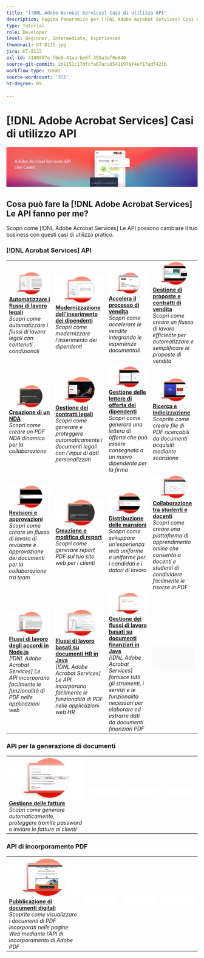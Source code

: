 ```yaml
---
title: "[!DNL Adobe Acrobat Services] Casi di utilizzo API"
description: Pagina Panoramica per [!DNL Adobe Acrobat Services] Casi di utilizzo API
type: Tutorial
role: Developer
level: Beginner, Intermediate, Experienced
thumbnail: KT-8115.jpg
jira: KT-8115
exl-id: 4188897e-f6e6-41ea-be6f-359a3ef0e040
source-git-commit: 2d1151c17dfcfa67aca05411976f4ef17adf421b
workflow-type: tm+mt
source-wordcount: '375'
ht-degree: 0%

---
```


# [!DNL Adobe Acrobat Services] Casi di utilizzo API

![[!DNL Acrobat Services] Banner caso di utilizzo API](../assets/usecaseshero.jpg)

## Cosa può fare la [!DNL Adobe Acrobat Services] Le API fanno per me?

Scopri come [!DNL Adobe Acrobat Services] Le API possono cambiare il tuo business con questi casi di utilizzo pratico.

### [!DNL Acrobat Services] API

<table style="table-layout:fixed">
<tr>
  <td>
    <a href="automatelegalworkflows.md">
      <img alt="Automatizzare i flussi di lavoro legali" src="assets/automatelegal_thumb.png" />
    </a>
    <div>
    <a href="automatelegalworkflows.md"><strong>Automatizzare i flussi di lavoro legali</strong></a>
    </div>
    <em>Scopri come automatizzare i flussi di lavoro legali con contenuti condizionali</em>
    <br>
  </td>
  <td>
      <a href="employeeonboarding.md">
        <img alt="Modernizzazione dell&apos;inserimento dei dipendenti" src="assets/employee_thumb.png" />
      </a>
      <div>
      <a href="employeeonboarding.md"><strong>Modernizzazione dell'inserimento dei dipendenti</strong></a>
      </div>
      <em>Scopri come modernizzare l’inserimento dei dipendenti</em>
      <br>
  </td>
  <td>
      <a href="acceleratesales.md">
        <img alt="Accelera il processo di vendita" src="assets/accsales_thumb.png" />
      </a>
      <div>
      <a href="acceleratesales.md"><strong>Accelera il processo di vendita</strong></a>
      </div>
      <em>Scopri come accelerare le vendite integrando le esperienze documentali</em>
      <br>
    </td>
    <td>
      <a href="sales.md">
        <img alt="Gestione di proposte e contratti di vendita" src="assets/sales_thumb.png" />
      </a>
      <div>
      <a href="sales.md"><strong>Gestione di proposte e contratti di vendita</strong></a>
      </div>
      <em>Scopri come creare un flusso di lavoro efficiente per automatizzare e semplificare le proposte di vendita</em>
      <br>
    </td>
</tr>
<tr>
  <td>
    <a href="nda.md">
      <img alt="Creazione di un NDA" src="assets/nda_thumb.png" />
    </a>
    <div>
    <a href="nda.md"><strong>Creazione di un NDA</strong></a>
    </div>
    <em>Scopri come creare un PDF NDA dinamico per la collaborazione</em>
    <br>
  </td>
  <td>
    <a href="legal.md">
      <img alt="Gestione dei contratti legali" src="assets/legal_thumb.png" />
    </a>
    <div>
    <a href="legal.md"><strong>Gestione dei contratti legali</strong></a>
    </div>
    <em>Scopri come generare e proteggere automaticamente i documenti legali con l’input di dati personalizzati</em>
    <br>
  </td>
  <td>
    <a href="offer.md">
      <img alt="Gestione delle lettere di offerta dei dipendenti" src="assets/offer_thumb.png" />
    </a>
    <div>
    <a href="offer.md"><strong>Gestione delle lettere di offerta dei dipendenti</strong></a>
    </div>
    <em>Scopri come generare una lettera di offerta che può essere consegnata a un nuovo dipendente per la firma</em>
    <br>
  </td>
  <td>
    <a href="searching.md">
      <img alt="Ricerca e indicizzazione" src="assets/searching_thumb.png" />
    </a>
    <div>
    <a href="searching.md"><strong>Ricerca e indicizzazione</strong></a>
    </div>
    <em>Scoprite come creare file di PDF ricercabili da documenti acquisiti mediante scansione</em>
    <br>
  </td>
</tr>
<tr>
  <td>
    <a href="reviews.md">
      <img alt="Revisioni e approvazioni" src="assets/reviews_thumb.png" />
    </a>
    <div>
    <a href="reviews.md"><strong>Revisioni e approvazioni</strong></a>
    </div>
    <em>Scopri come creare un flusso di lavoro di revisione e approvazione dei documenti per la collaborazione tra team</em>
    <br>
  </td>
  <td>
    <a href="reportcreation.md">
      <img alt="Creazione e modifica di report" src="assets/report_thumb.png" />
    </a>
    <div>
    <a href="reportcreation.md"><strong>Creazione e modifica di report</strong></a>
    </div>
    <em>Scopri come generare report PDF sul tuo sito web per i clienti</em>
    <br>
  </td>
  <td>
    <a href="jobposting.md">
      <img alt="Distribuzione delle mansioni" src="assets/job_thumb.png" />
    </a>
    <div>
    <a href="jobposting.md"><strong>Distribuzione delle mansioni</strong></a>
    </div>
    <em>Scopri come sviluppare un'esperienza web uniforme e uniforme per i candidati e i datori di lavoro</em>
    <br>
  </td>
  <td>
    <a href="educationcollab.md">
      <img alt="Collaborazione tra studenti e docenti" src="assets/edu_thumb.png" />
    </a>
    <div>
    <a href="educationcollab.md"><strong>Collaborazione tra studenti e docenti</strong></a>
    </div>
    <em>Scopri come creare una piattaforma di apprendimento online che consenta a docenti e studenti di condividere facilmente le risorse in PDF</em>
    <br>
  </td>
</tr>
<tr>
  <td>
    <a href="AgreementWorkflowsNodejs.md">
      <img alt="Flussi di lavoro degli accordi in Node.js" src="assets/AWNjs_thumb.png" />
    </a>
    <div>
    <a href="AgreementWorkflowsNodejs.md"><strong>Flussi di lavoro degli accordi in Node.js</strong></a>
    </div>
    <em>[!DNL Adobe Acrobat Services] Le API incorporano facilmente le funzionalità di PDF nelle applicazioni web</em>
    <br>
  </td>
  <td>
    <a href="HRAgreementWorkflowsJava.md">
      <img alt="Flussi di lavoro basati su documenti HR in Java" src="assets/HRWJ_thumb.png" />
    </a>
    <div>
    <a href="HRAgreementWorkflowsJava.md"><strong>Flussi di lavoro basati su documenti HR in Java</strong></a>
    </div>
    <em>[!DNL Adobe Acrobat Services] Le API incorporano facilmente le funzionalità di PDF nelle applicazioni web HR</em>
    <br>
  </td>
  <td>
    <a href="FinanceWorkflowsJava.md">
      <img alt="Gestione dei flussi di lavoro basati su documenti finanziari in Java" src="assets/FAWJ_thumb.png" />
    </a>
    <div>
    <a href="FinanceWorkflowsJava.md"><strong>Gestione dei flussi di lavoro basati su documenti finanziari in Java</strong></a>
    </div>
    <em>[!DNL Adobe Acrobat Services] fornisce tutti gli strumenti, i servizi e le funzionalità necessari per elaborare ed estrarre dati da documenti finanziari PDF</em>
    <br>
  </td>
  <td>
    <img alt="Spaziatore" src="../assets/GrayBanner_Placeholder.png" />
    <div>
    <br>
  </td>
</tr>
</table>

### API per la generazione di documenti

<table style="table-layout:fixed">
<tr>
  <td>
    <a href="invoices.md">
      <img alt="Gestione delle fatture" src="assets/invoices_thumb.png" />
    </a>
    <div>
    <a href="invoices.md"><strong>Gestione delle fatture</strong></a>
    </div>
    <em>Scopri come generare automaticamente, proteggere tramite password e inviare le fatture ai clienti</em>
    <br>
  </td>
  <td>
    <img alt="Spaziatore" src="../assets/WhiteBanner_Placeholder.png" />
    <div>
    <br>
  </td>
  <td>
    <img alt="Spaziatore" src="../assets/WhiteBanner_Placeholder.png" />
    <div>
    <br>
  </td>
  <td>
    <img alt="Spaziatore" src="../assets/WhiteBanner_Placeholder.png" />
    <div>
    <br>
  </td>
</tr>
</table>

### API di incorporamento PDF

<table style="table-layout:fixed">
<tr>
   <td>
    <a href="ddppdfembedapi.md">
      <img alt="Pubblicazione di documenti digitali" src="assets/ddp_thumb.png" />
    </a>
    <div>
    <a href="ddppdfembedapi.md"><strong>Pubblicazione di documenti digitali</strong></a>
    </div>
    <em>Scoprite come visualizzare i documenti di PDF incorporati nelle pagine Web mediante l’API di incorporamento di Adobe PDF</em>
    <br>
  </td>
  <td>
    <img alt="Spaziatore" src="../assets/WhiteBanner_Placeholder.png" />
    <div>
    <br>
  </td>
  <td>
    <img alt="Spaziatore" src="../assets/WhiteBanner_Placeholder.png" />
    <div>
    <br>
  </td>
  <td>
    <img alt="Spaziatore" src="../assets/WhiteBanner_Placeholder.png" />
    <div>
    <br>
  </td>
</tr>
</table>